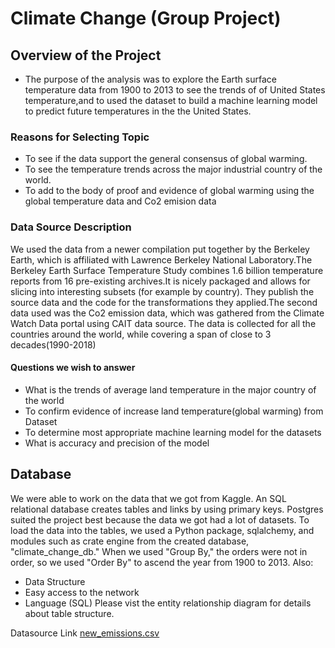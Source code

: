 # Climate Change (Group Project)
## Overview of the Project
  * The purpose of the analysis was to explore the Earth surface temperature data from 1900 to 2013 to see the trends of 
    of United States temperature,and to used the dataset to build a machine learning model to predict future temperatures in the 
    the United States.
    
### Reasons for Selecting Topic
  * To see if the data support the general consensus of global warming.
  * To see the temperature trends across the major industrial country of the world.
  * To add to the body of proof and evidence of global warming using the global temperature data and Co2 emision data
  

### Data Source Description
   We used the data from a newer compilation put together by the Berkeley Earth, which is affiliated with Lawrence Berkeley
   National Laboratory.The Berkeley Earth Surface Temperature Study combines 1.6 billion temperature reports from 16 
   pre-existing archives.It is nicely packaged and allows for slicing into interesting subsets (for example by country). 
   They publish the source data and the code for the transformations they applied.The second data used was the Co2 emission data,
   which was gathered from the Climate Watch Data portal using CAIT data source. The data is collected for all the countries
   around the world, while covering a span of close to 3 decades(1990-2018)

#### Questions we wish to answer
   * What is the trends of  average land temperature in the major country of the world
   * To confirm evidence of increase land temperature(global warming) from  Dataset
   * To determine most appropriate machine learning model for the datasets
   * What is accuracy and precision of the model

## Database 
We were able to work on the data that we got from Kaggle. An SQL relational database creates tables and links by using primary keys. Postgres suited the project best because the data we got had a lot of datasets. To load the data into the tables, we used a Python package, sqlalchemy, and modules such as crate engine from the created database, "climate_change_db."
When we used "Group By," the orders were not in order, so we used "Order By" to ascend the year from 1900 to 2013. 
Also:
   * Data Structure 
   * Easy access to the network
   * Language (SQL)
Please vist the entity relationship diagram for details about table structure. 

Datasource Link [new_emissions.csv](https://github.com/taaden/Streamers/blob/feven/Resources/new_emissions.csv)

